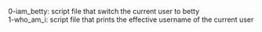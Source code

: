0-iam_betty: script file that switch the current user to betty <br />
1-who_am_i: script file that prints the effective username of the current user <br />


